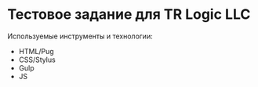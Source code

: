 # Тестовое задание  для TR Logic LLC

Используемые инструменты и технологии:

* HTML/Pug
* CSS/Stylus
* Gulp
* JS
